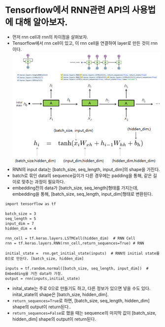 # Tensorflow에서 RNN관련 API의 사용법에 대해 알아보자.
- 먼저 rnn cell과 rnn의 차이점을 살펴보자.
- Tensorflow에서 rnn cell이 있고, 이 rnn cell을 연결하여 layer로 만든 것이 rnn이다. 
![decode](./rnncell.png)
![decode](./rnn.png)
- RNN의 input data는 [batch_size, seq_length, input_dim]의 shape을 가진다. 
- batch로 묶인 data의 sequence길이가 다른 경우에는 padding을 통해, 같은 길이로 맞추는 과정이 필요하다.
- embedding전의 data가 [batch_size, seq_length]형태를 가지는데, embedding을 통해, [batch_size, seq_length, input_dim]형태로 변환된다.
```
import tensorflow as tf

batch_size = 3
seq_length = 5
input_dim = 7
hidden_dim = 4

rnn_cell = tf.keras.layers.LSTMCell(hidden_dim)  # RNN Cell
rnn = tf.keras.layers.RNN(rnn_cell,return_sequences=True) # RNN

initial_state =  rnn.get_initial_state(inputs)  # RNN의 initial state를 0으로 만든다. [batch_size, hidden_dim]

inputs = tf.random.normal([batch_size, seq_length, input_dim])  # Embedding을 거친 data라 가정.
output = rnn(inputs,initial_state)

```
- inital_state는 주로 0으로 만들기도 하고, 다른 정보가 있으면 넣을 수도 있다. inital_state의 shape은 [batch_size, hidden_dim].
- `return_sequences=True`로 하면, [batch_size, seq_length, hidden_dim] shape의 output이 return된다..
- `return_sequences=False`로 했을 때는 sequence의 마지막 값이 [batch_size, hidden_dim] shape의 output이 return된다.
